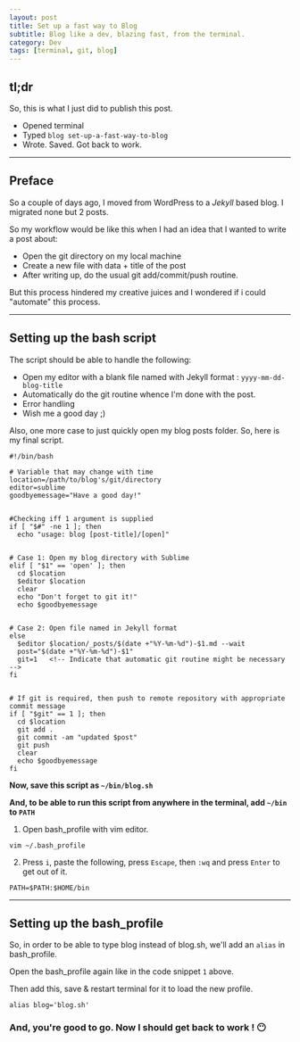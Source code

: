 ```yaml
---
layout: post
title: Set up a fast way to Blog
subtitle: Blog like a dev, blazing fast, from the terminal.
category: Dev
tags: [terminal, git, blog]
---
```


## tl;dr
So, this is what I just did to publish this post.

+ Opened terminal
+ Typed `blog set-up-a-fast-way-to-blog`
+ Wrote. Saved. Got back to work.

---

## Preface

So a couple of days ago, I moved from WordPress to a _Jekyll_ based blog. I migrated none but 2 posts. 

So my workflow would be like this when I had an idea that I wanted to write a post about:

+ Open the git directory on my local machine
+ Create a new file with data + title of the post
+ After writing up, do the usual git add/commit/push routine.

But this process hindered my creative juices and I wondered if i could "automate" this process.

---

## Setting up the bash script

The script should be able to handle the following:

+ Open my editor with a blank file named with Jekyll format : `yyyy-mm-dd-blog-title`
+ Automatically do the git routine whence I'm done with the post.
+ Error handling
+ Wish me a good day ;)

Also, one more case to just quickly open my blog posts folder. So, here is my final script.

```shell
#!/bin/bash

# Variable that may change with time
location=/path/to/blog's/git/directory
editor=sublime
goodbyemessage="Have a good day!"


#Checking iff 1 argument is supplied
if [ "$#" -ne 1 ]; then
  echo "usage: blog [post-title]/[open]"


# Case 1: Open my blog directory with Sublime
elif [ "$1" == 'open' ]; then
  cd $location
  $editor $location
  clear
  echo "Don't forget to git it!"
  echo $goodbyemessage


# Case 2: Open file named in Jekyll format
else
  $editor $location/_posts/$(date +"%Y-%m-%d")-$1.md --wait
  post="$(date +"%Y-%m-%d")-$1"
  git=1   <!-- Indicate that automatic git routine might be necessary -->
fi


# If git is required, then push to remote repository with appropriate commit message
if [ "$git" == 1 ]; then
  cd $location
  git add .
  git commit -am "updated $post"
  git push
  clear
  echo $goodbyemessage
fi  
```

**Now, save this script as `~/bin/blog.sh`**

**And, to be able to run this script from anywhere in the terminal, add `~/bin` to `PATH`**

1. Open bash_profile with vim editor.
  ```shell
  vim ~/.bash_profile
  ```
2. Press `i`, paste the following, press `Escape`, then `:wq` and press `Enter` to get out of it.
  ```shell
  PATH=$PATH:$HOME/bin
  ```

---

## Setting up the bash_profile

So, in order to be able to type blog instead of blog.sh, we'll add an `alias` in bash_profile.  

Open the bash_profile again like in the code snippet `1` above.  

Then add this, save & restart terminal for it to load the new profile.

```shell
alias blog='blog.sh'
```

### And, you're good to go. Now I should get back to work ! :no_mouth: